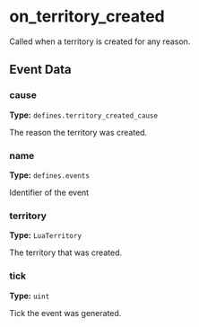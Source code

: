 # on_territory_created

Called when a territory is created for any reason.

## Event Data

### cause

**Type:** `defines.territory_created_cause`

The reason the territory was created.

### name

**Type:** `defines.events`

Identifier of the event

### territory

**Type:** `LuaTerritory`

The territory that was created.

### tick

**Type:** `uint`

Tick the event was generated.

